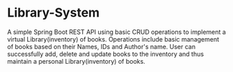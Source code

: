 # Library-System
A simple Spring Boot REST API using basic CRUD operations to implement a virtual Library(inventory) of books. Operations include basic management of books based on their Names, IDs and Author's name.
User can successfully add, delete and update books to the inventory and thus maintain a personal Library(inventory) of books.

